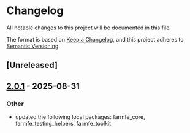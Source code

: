 # Changelog

All notable changes to this project will be documented in this file.

The format is based on [Keep a Changelog](https://keepachangelog.com/en/1.0.0/),
and this project adheres to [Semantic Versioning](https://semver.org/spec/v2.0.0.html).

## [Unreleased]

## [2.0.1](https://github.com/farm-fe/farm/compare/farmfe_plugin_mangle_exports-v2.0.0...farmfe_plugin_mangle_exports-v2.0.1) - 2025-08-31

### Other

- updated the following local packages: farmfe_core, farmfe_testing_helpers, farmfe_toolkit
